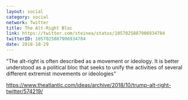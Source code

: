 ```yaml
---
layout: social
category: social
network: Twitter
title: The Alt-Right Bloc
link: https://twitter.com/steinea/status/1057025887906934784
twitterID: 1057025887906934784
date: 2018-10-29
---
```


"The alt-right is often described as a movement or ideology. It is better understood as a political bloc that seeks to unify the activities of several different extremist movements or ideologies"

<https://www.theatlantic.com/ideas/archive/2018/10/trump-alt-right-twitter/574219/>
